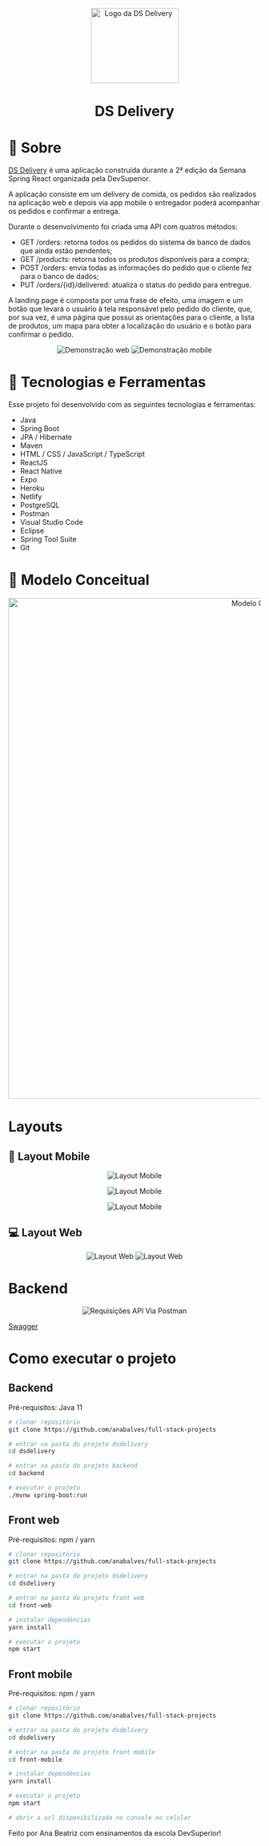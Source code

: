 <p align="center">
  <a href="https://dsdelivery-anabalves.netlify.app/">
    <img src="./.github/logo.svg" height="150" width="175" alt="Logo da DS Delivery" />
  </a>
</p>

<h1 align="center">DS Delivery</h1>

# 📖 Sobre

[DS Delivery](https://dsdelivery-anabalves.netlify.app/) é uma aplicação construída durante a 2ª edição da Semana Spring React organizada pela DevSuperior.

A aplicação consiste em um delivery de comida, os pedidos são realizados na aplicação web e depois via app mobile o entregador poderá acompanhar os pedidos e confirmar a entrega.

Durante o desenvolvimento foi criada uma 
API com quatros métodos:

- GET /orders: retorna todos os pedidos do sistema de banco de dados que ainda estão pendentes;
- GET /products: retorna todos os produtos disponíveis para a compra;
- POST /orders: envia todas as informações do pedido que o cliente fez para o banco de dados;
- PUT /orders/{id}/delivered: atualiza o status do pedido para entregue.

A landing page é composta por uma frase de efeito, uma imagem e um botão que levará o usuário à tela responsável pelo pedido do cliente, que, por sua vez, é uma página que possui as orientações para o cliente, a lista de produtos, um mapa para obter a localização do usuário e o botão para confirmar o pedido.

<p align="center">
  <img alt="Demonstração web" src="./.github/web.gif">
  <img alt="Demonstração mobile" src="./.github/mobile.gif">
</p>

# 🚀 Tecnologias e Ferramentas

Esse projeto foi desenvolvido com as seguintes tecnologias e ferramentas:

- Java
- Spring Boot
- JPA / Hibernate
- Maven
- HTML / CSS / JavaScript / TypeScript
- ReactJS
- React Native
- Expo
- Heroku
- Netlify
- PostgreSQL
- Postman
- Visual Studio Code
- Eclipse
- Spring Tool Suite
- Git

# 🎲 Modelo Conceitual

<p align="center">
  <img alt="Modelo Conceitual" src="./.github/sds2-mc.png" width="1000px">
</p>

# Layouts

## 📱 Layout Mobile

<p align="center">
  <img alt="Layout Mobile" src="./.github/layout-mobile-1.png">
</p>
<p align="center">
  <img alt="Layout Mobile" src="./.github/layout-mobile-2.png">
</p>
<p align="center">
  <img alt="Layout Mobile" src="./.github/layout-mobile-3.png">
</p>

## 💻 Layout Web

<p align="center">
  <img alt="Layout Web" src="./.github/layout-web-1.png">
  <img alt="Layout Web" src="./.github/layout-web-2.png">
</p>

# Backend

<p align="center">
  <img alt="Requisições API Via Postman" src="./.github/postman.gif">
</p>

[Swagger](https://dsdelivery-anabalves.herokuapp.com/swagger-ui/)

# Como executar o projeto

## Backend
Pré-requisitos: Java 11

```bash
# clonar repositório
git clone https://github.com/anabalves/full-stack-projects

# entrar na pasta do projeto dsdelivery
cd dsdelivery

# entrar na pasta do projeto backend
cd backend

# executar o projeto
./mvnw spring-boot:run
```

## Front web
Pré-requisitos: npm / yarn

```bash
# clonar repositório
git clone https://github.com/anabalves/full-stack-projects

# entrar na pasta do projeto dsdelivery
cd dsdelivery

# entrar na pasta do projeto front web
cd front-web

# instalar dependências
yarn install

# executar o projeto
npm start
```

## Front mobile
Pré-requisitos: npm / yarn

```bash
# clonar repositório
git clone https://github.com/anabalves/full-stack-projects

# entrar na pasta do projeto dsdelivery
cd dsdelivery

# entrar na pasta do projeto front mobile
cd front-mobile

# instalar dependências
yarn install

# executar o projeto
npm start

# abrir a url disponibilizada no console no celular
```


Feito por Ana Beatriz com ensinamentos da escola DevSuperior!